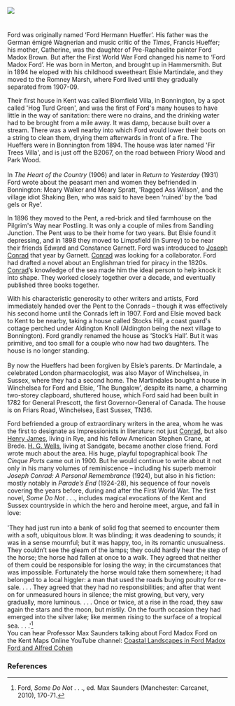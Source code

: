 <a href="https://www.kent-maps.online"><img src="https://www.kent-maps.online/juncture/ve-button.png"></a>
<param ve-config title="Ford Madox Ford (1873-1939)" author="Professor Max Saunders" layout="vtl" 
banner="https://stor.artstor.org/stor/f3590125-3b05-42a0-b365-e33a8735353c" description="Prof. Max Saunders traces the Kent based early married life and works of novelist, poet and editor Ford Madox Ford (Brown).">

<!-- Global Entities -->
<param ve-entity eid="Q642884" aliases="Bonnington">
<param ve-entity eid="Q1506093" aliases="Romney Marsh">
<param ve-entity eid="Q2309424" aliases="Postling">
<param ve-entity eid="Q1863660" aliases="Sandling Junction">
<param ve-entity eid="Q921173" aliases="Aldington Knoll">

<!-- Base map centred on Canterbury -->
<param ve-map center="Q950970" zoom="10">

<!-- Historical map layers -->
<param ve-map-layer active allmaps allmaps-id="6215fa6c47c47347" title="Bartholomew Kent 1904">

#

Ford was originally named ‘Ford Hermann Hueffer’. His father was the German émigré Wagnerian and music critic of the _Times_, Francis Hueffer; his mother, Catherine, was the daughter of Pre-Raphaelite painter Ford Madox Brown. But after the First World War Ford changed his name to ‘Ford Madox Ford’. He was born in Merton, and brought up in Hammersmith. But in 1894 he eloped with his childhood sweetheart Elsie Martindale, and they moved to the Romney Marsh, where Ford lived until they gradually separated from 1907-09. 
<param ve-image
	   label="Ford Madox Heuffer"
	   attribution="not stated, Public domain, via Wikimedia Commons"
	   license="Public Domain"
	   url="https://upload.wikimedia.org/wikipedia/commons/6/67/Picture_of_Ford_Madox_Hueffer.jpg">
<param ve-map center="Q1506093" zoom="15">

Their first house in Kent was called Blomfield Villa, in Bonnington, by a spot called 'Hog Turd Green', and was the first of Ford's many houses to have little in the way of sanitation: there were no drains, and the drinking water had to be brought from a mile away. It was damp, because built over a stream. There was a well nearby into which Ford would lower their boots on a string to clean them, drying them afterwards in front of a fire. The Hueffers were in Bonnington from 1894. The house was later named 'Fir Trees Villa', and is just off the B2067, on the road between Priory Wood and Park Wood. 
<br><br>
In _The Heart of the Country_ (1906) and later in _Return to Yesterday_ (1931) Ford wrote about the peasant men and women they befriended in Bonnington: Meary Walker and Meary Spratt, 'Ragged Ass Wilson', and the village idiot Shaking Ben, who was said to have been ‘ruined’ by the ‘bad gels or Rye’. 
<param ve-image url="https://upload.wikimedia.org/wikipedia/commons/d/d6/Close-up_of_Bonnington_Village_Sign_-_geograph.org.uk_-_2084868.jpg" label="Close-up of Bonnington Village Sign" attribution="David Anstiss via Wikimedia Commons" license="CC BY-SA 2.0"> 
<param ve-map center="Q642884" zoom="15">

In 1896 they moved to the Pent, a red-brick and tiled farmhouse on the Pilgrim's Way near Postling. It was only a couple of miles from Sandling Junction. The Pent was to be their home for two years. But Elsie found it depressing, and in 1898 they moved to Limpsfield (in Surrey) to be near their friends Edward and Constance Garnett. Ford was introduced to [Joseph Conrad](/19c/19c-conrad-biography) that year by Garnett. [Conrad](/19c/19c-conrad-biography) was looking for a collaborator. Ford had drafted a novel about an Englishman tried for piracy in the 1820s. [Conrad](/19c/19c-conrad-biography)’s knowledge of the sea made him the ideal person to help knock it into shape. They worked closely together over a decade, and eventually published three books together.
<param ve-image url="https://upload.wikimedia.org/wikipedia/commons/6/6e/Pent_Farm%2C_Postling_%28geograph_3467328%29.jpg"
	   label="Pent Farm, Postling"
	   attribution="Christopher Hilton"
	   license="CC BY-SA 2.0">
<param ve-map center="Q2309424" zoom="15">

With his characteristic generosity to other writers and artists, Ford immediately handed over the Pent to the Conrads – though it was effectively his second home until the Conrads left in 1907. Ford and Elsie moved back to Kent to be nearby, taking a house called Stocks Hill, a coast guard's cottage perched under Aldington Knoll (Aldington being the next village to Bonnington). Ford grandly renamed the house as ‘Stock’s Hall’. But it was primitive, and too small for a couple who now had two daughters. The house is no longer standing.
<br><br>
By now the Hueffers had been forgiven by Elsie’s parents. Dr Martindale, a celebrated London pharmacologist, was also Mayor of Winchelsea, in Sussex, where they had a second home. The Martindales bought a house in Winchelsea for Ford and Elsie, ‘The Bungalow’, despite its name, a charming two-storey clapboard, shuttered house, which Ford said had been built in 1782 for General Prescott, the first Governor-General of Canada. The house is on Friars Road, Winchelsea, East Sussex, TN36.
<param ve-image url="https://upload.wikimedia.org/wikipedia/commons/0/03/View_of_Aldington_Knoll_-_geograph.org.uk_-_2127422.jpg" label="View of Aldington Knoll" attribution="David Anstiss via Wikimedia Commons" license="CC BY-SA 2.0">
<param ve-map center="Q921173" zoom="15">

Ford befriended a group of extraordinary writers in the area, whom he was the first to designate as Impressionists in literature: not just [Conrad](/19c/19c-conrad-biography), but also [Henry James](/19c/19c-jamesh-hever-castle), living in Rye, and his fellow American Stephen Crane, at Brede. [H. G. Wells](/20c/20c-wellshg-biography), living at Sandgate, became another close friend. Ford wrote much about the area. His huge, playful topographical book _The Cinque Ports_ came out in 1900. But he would continue to write about it not only in his many volumes of reminiscence – including his superb memoir _Joseph Conrad: A Personal Remembrance_ (1924), but also in his fiction: mostly notably in _Parade’s End_ (1924-28), his sequence of four novels covering the years before, during and after the First World War. The first novel, _Some Do Not_ . . ., includes magical evocations of the Kent and Sussex countryside in which the hero and heroine meet, argue, and fall in love:
<br><br>
'They had just run into a bank of solid fog that seemed to encounter them with a soft, ubiquitous blow. It was blinding; it was deadening to sounds; it was in a sense mournful; but it was happy, too, in its romantic unusualness. They couldn’t see the gleam of the lamps; they could hardly hear the step of the horse; the horse had fallen at once to a walk. They agreed that neither of them could be responsible for losing the way; in the circumstances that was impossible. Fortunately the horse would take them somewhere; it had belonged to a local higgler: a man that used the roads buying poultry for re-sale. . . . They agreed that they had no responsibilities; and after that went on for unmeasured hours in silence; the mist growing, but very, very gradually, more luminous. . . . Once or twice, at a rise in the road, they saw again the stars and the moon, but mistily. On the fourth occasion they had emerged into the silver lake; like mermen rising to the surface of a tropical sea. . . .'[^ref1]
<br>
You can hear Professor Max Saunders talking about Ford Madox Ford on the Kent Maps Online YouTube channel: [Coastal Landscapes in Ford Madox Ford and Alfred Cohen](https://youtu.be/OXgKPijN82M)
<param ve-image url="https://upload.wikimedia.org/wikipedia/commons/9/98/Harold_Gilman_-_Romney_Marsh_-_B1975.4.329_-_Yale_Center_for_British_Art.jpg" label="Romney Marsh by Harold Gilman" attribution="B1975.4.329 Yale Center for British Art via Wikimedia Commons" license="CC0">

### References

[^ref1]: Ford, _Some Do Not_ . . ., ed. Max Saunders (Manchester: Carcanet, 2010), 170-71.
